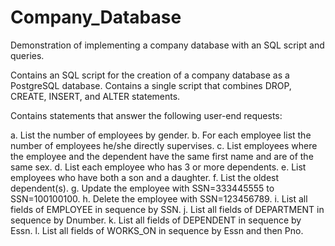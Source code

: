 # Company_Database
Demonstration of implementing a company database with an SQL script and queries.

Contains an SQL script for the creation of a company database as a PostgreSQL database. Contains a single script that combines DROP, CREATE, INSERT, and ALTER statements.

Contains statements that answer the following user-end requests:

a. List the number of employees by gender.
b. For each employee list the number of employees he/she directly supervises.
c. List employees where the employee and the dependent have the same first name and are of the same sex.
d. List each employee who has 3 or more dependents.
e. List employees who have both a son and a daughter.
f. List the oldest dependent(s).
g. Update the employee with SSN=333445555 to SSN=100100100.
h. Delete the employee with SSN=123456789.
i. List all fields of EMPLOYEE in sequence by SSN.
j. List all fields of DEPARTMENT in sequence by Dnumber.
k. List all fields of DEPENDENT in sequence by Essn.
l. List all fields of WORKS_ON in sequence by Essn and then Pno.
